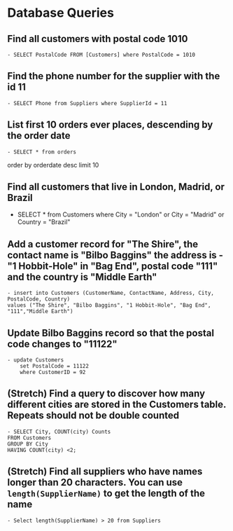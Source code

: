 # Database Queries

## Find all customers with postal code 1010

    - SELECT PostalCode FROM [Customers] where PostalCode = 1010

## Find the phone number for the supplier with the id 11

    - SELECT Phone from Suppliers where SupplierId = 11

## List first 10 orders ever places, descending by the order date

    - SELECT * from orders
order by orderdate desc limit 10

## Find all customers that live in London, Madrid, or Brazil

-   SELECT * from Customers where City = "London" or City = "Madrid" or Country = "Brazil"




## Add a customer record for "The Shire", the contact name is "Bilbo Baggins" the address is -"1 Hobbit-Hole" in "Bag End", postal code "111" and the country is "Middle Earth"

    - insert into Customers (CustomerName, ContactName, Address, City, PostalCode, Country)
    values ("The Shire", "Bilbo Baggins", "1 Hobbit-Hole", "Bag End", "111","Middle Earth")

## Update Bilbo Baggins record so that the postal code changes to "11122"

    - update Customers
        set PostalCode = 11122
        where CustomerID = 92

## (Stretch) Find a query to discover how many different cities are stored in the Customers table. Repeats should not be double counted

    - SELECT City, COUNT(city) Counts
    FROM Customers
    GROUP BY City
    HAVING COUNT(city) <2;

## (Stretch) Find all suppliers who have names longer than 20 characters. You can use `length(SupplierName)` to get the length of the name

    - Select length(SupplierName) > 20 from Suppliers 